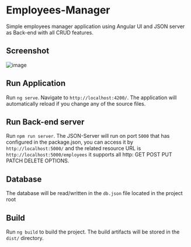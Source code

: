 # Employees-Manager

Simple employees manager application using Angular UI and JSON server as Back-end with all CRUD features.

## Screenshot
![image](https://github.com/miladmofidi/Employees-Manager/assets/5041309/a5ee3c27-2c41-4271-a7db-b3e46e9446ab)

## Run Application

Run `ng serve`. Navigate to `http://localhost:4200/`. The application will automatically reload if you change any of the source files.

## Run Back-end server

Run `npm run server`. The JSON-Server will run on port `5000` that has configured in the package.json, you can access it by `http://localhost:5000/` and the related resource URL is `http://localhost:5000/employees` it supports all http: GET POST PUT PATCH DELETE OPTIONS.

## Database

The database will be read/written in the `db.json` file located in the project root

## Build

Run `ng build` to build the project. The build artifacts will be stored in the `dist/` directory.

